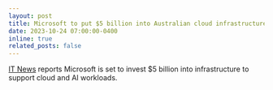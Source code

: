 ```yaml
---
layout: post
title: Microsoft to put $5 billion into Australian cloud infrastructure
date: 2023-10-24 07:00:00-0400
inline: true
related_posts: false
---
```


 <a href="https://www.itnews.com.au/news/microsoft-to-put-5-billion-into-australian-cloud-infrastructure-601577">IT News</a> reports Microsoft is set to invest $5 billion into infrastructure to support cloud and AI workloads.
